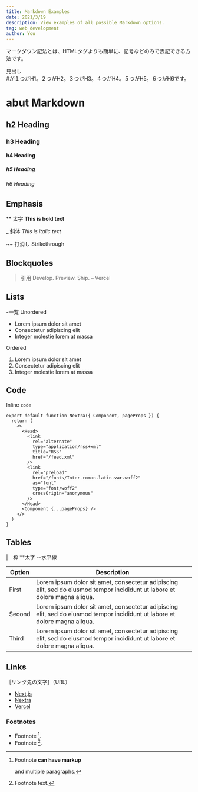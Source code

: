 ```yaml
---
title: Markdown Examples
date: 2021/3/19
description: View examples of all possible Markdown options.
tag: web development
author: You
---
```

マークダウン記法とは、HTMLタグよりも簡単に、記号などのみで表記できる方法です。  

見出し  
#が１つがH1。２つがH2。３つがH3。４つがH4。５つがH5。６つがH6です。  

# abut Markdown

## h2 Heading

### h3 Heading

#### h4 Heading

##### h5 Heading

###### h6 Heading

## Emphasis

** 太字
**This is bold text**

_ 斜体
_This is italic text_

~~ 打消し
~~Strikethrough~~

## Blockquotes
>引用
> Develop. Preview. Ship. – Vercel

## Lists
-一覧
Unordered

- Lorem ipsum dolor sit amet
- Consectetur adipiscing elit
- Integer molestie lorem at massa

Ordered

1. Lorem ipsum dolor sit amet
2. Consectetur adipiscing elit
3. Integer molestie lorem at massa

## Code

Inline `code`

```
export default function Nextra({ Component, pageProps }) {
  return (
    <>
      <Head>
        <link
          rel="alternate"
          type="application/rss+xml"
          title="RSS"
          href="/feed.xml"
        />
        <link
          rel="preload"
          href="/fonts/Inter-roman.latin.var.woff2"
          as="font"
          type="font/woff2"
          crossOrigin="anonymous"
        />
      </Head>
      <Component {...pageProps} />
    </>
  )
}
```

## Tables
|　枠
**太字
--水平線

| **Option** | **Description**                                                                                                             |
| ---------- | --------------------------------------------------------------------------------------------------------------------------- |
| First      | Lorem ipsum dolor sit amet, consectetur adipiscing elit, sed do eiusmod tempor incididunt ut labore et dolore magna aliqua. |
| Second     | Lorem ipsum dolor sit amet, consectetur adipiscing elit, sed do eiusmod tempor incididunt ut labore et dolore magna aliqua. |
| Third      | Lorem ipsum dolor sit amet, consectetur adipiscing elit, sed do eiusmod tempor incididunt ut labore et dolore magna aliqua. |

## Links
［リンク先の文字］（URL）
- [Next.js](https://nextjs.org)
- [Nextra](https://nextra.vercel.app/)
- [Vercel](http://vercel.com)

### Footnotes

- Footnote [^1].
- Footnote [^2].

[^1]: Footnote **can have markup**

    and multiple paragraphs.

[^2]: Footnote text.
